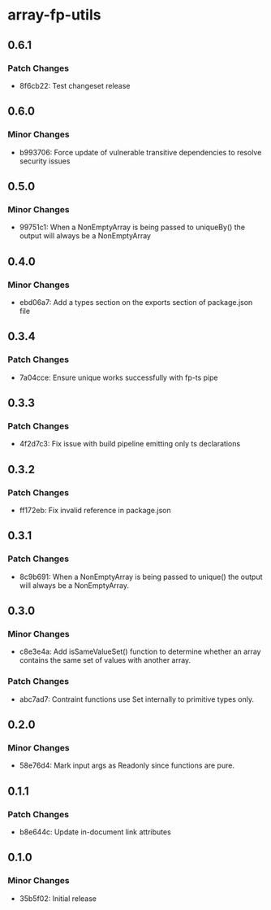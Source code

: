 # array-fp-utils

## 0.6.1

### Patch Changes

- 8f6cb22: Test changeset release

## 0.6.0

### Minor Changes

- b993706: Force update of vulnerable transitive dependencies to resolve security issues

## 0.5.0

### Minor Changes

- 99751c1: When a NonEmptyArray is being passed to uniqueBy() the output will always be a NonEmptyArray

## 0.4.0

### Minor Changes

- ebd06a7: Add a types section on the exports section of package.json file

## 0.3.4

### Patch Changes

- 7a04cce: Ensure unique works successfully with fp-ts pipe

## 0.3.3

### Patch Changes

- 4f2d7c3: Fix issue with build pipeline emitting only ts declarations

## 0.3.2

### Patch Changes

- ff172eb: Fix invalid reference in package.json

## 0.3.1

### Patch Changes

- 8c9b691: When a NonEmptyArray is being passed to unique() the output will always be a NonEmptyArray.

## 0.3.0

### Minor Changes

- c8e3e4a: Add isSameValueSet() function to determine whether an array contains the same set of values with another array.

### Patch Changes

- abc7ad7: Contraint functions use Set internally to primitive types only.

## 0.2.0

### Minor Changes

- 58e76d4: Mark input args as Readonly since functions are pure.

## 0.1.1

### Patch Changes

- b8e644c: Update in-document link attributes

## 0.1.0

### Minor Changes

- 35b5f02: Initial release
